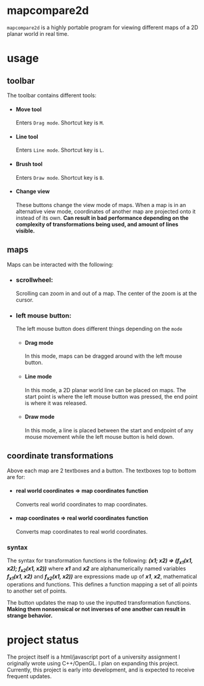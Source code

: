 
# mapcompare2d

`mapcompare2d` is a highly portable program for viewing different maps of a 2D planar world in real time.

# usage
## toolbar
The toolbar contains different tools:
- #### Move tool
	Enters `Drag mode`. Shortcut key is `M`.
- #### Line tool
	Enters `Line mode`. Shortcut key is `L`.
- #### Brush tool
	Enters `Draw mode`. Shortcut key is `B`.
- #### Change view
	These buttons change the view mode of maps. When a map is in an alternative view mode, coordinates of another map are projected onto it instead of its own. **Can result in bad performance depending on the complexity of transformations being used, and amount of lines visible.**
## maps
Maps can be interacted with the following:
- ### scrollwheel:
	Scrolling can zoom in and out of a map. The center of the zoom is at the cursor.
- ### left mouse button:
	The left mouse button does different things depending on the `mode`
	- #### Drag mode
		In this mode, maps can be dragged around with the left mouse button. 
	-	#### Line mode
		In this mode, a 2D planar world line can be placed on maps. The start point is where the left mouse button was pressed, the end point is where it was released.
	- #### Draw mode
		In this mode, a line is placed between the start and endpoint of any mouse movement while the left mouse button is held down.
## coordinate transformations
Above each map are 2 textboxes and a button. The textboxes top to bottom are for:
- #### real world coordinates => map coordinates function
	Converts real world coordinates to map coordinates.
- #### map coordinates => real world coordinates function
	Converts map coordinates to real world coordinates.
### syntax
The syntax for transformation functions is the following: ***(x1; x2) => (f<sub>x1</sub>(x1, x2); f<sub>x2</sub>(x1, x2))*** where
***x1*** and ***x2*** are alphanumerically named variables
 ***f<sub>x1</sub>(x1, x2)*** and ***f<sub>x2</sub>(x1, x2))*** are expressions made up of ***x1***, ***x2***, mathematical operations and functions.
 This defines a function mapping a set of all points to another set of points.

The button updates the map to use the inputted transformation functions. **Making them nonsensical or not inverses of one another can result in strange behavior.**

# project status

 The project itself is a html/javascript port of a university assignment I originally wrote using C++/OpenGL. I plan on expanding this project. Currently, this project is early into development, and is expected to receive frequent updates.
